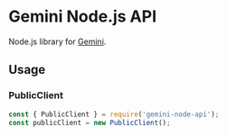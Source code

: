 # Gemini Node.js API

Node.js library for [Gemini](https://docs.gemini.com/).

## Usage

### PublicClient

```javascript
const { PublicClient } = require('gemini-node-api');
const publicClient = new PublicClient();
```
